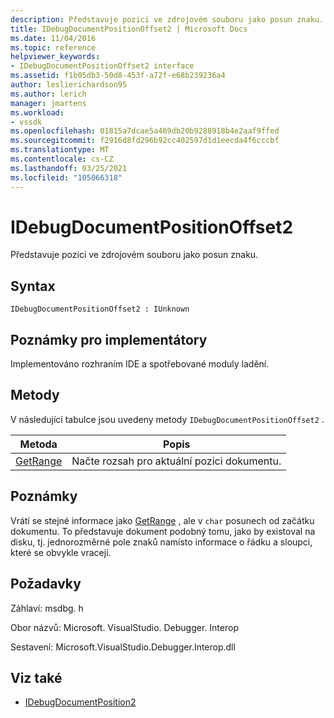 ```yaml
---
description: Představuje pozici ve zdrojovém souboru jako posun znaku.
title: IDebugDocumentPositionOffset2 | Microsoft Docs
ms.date: 11/04/2016
ms.topic: reference
helpviewer_keywords:
- IDebugDocumentPositionOffset2 interface
ms.assetid: f1b05db3-50d8-453f-a72f-e68b239236a4
author: leslierichardson95
ms.author: lerich
manager: jmartens
ms.workload:
- vssdk
ms.openlocfilehash: 01815a7dcae5a469db20b9288918b4e2aaf9ffed
ms.sourcegitcommit: f2916d8fd296b92cc402597d1d1eecda4f6cccbf
ms.translationtype: MT
ms.contentlocale: cs-CZ
ms.lasthandoff: 03/25/2021
ms.locfileid: "105066318"
---
```

# <a name="idebugdocumentpositionoffset2"></a>IDebugDocumentPositionOffset2
Představuje pozici ve zdrojovém souboru jako posun znaku.

## <a name="syntax"></a>Syntax

```
IDebugDocumentPositionOffset2 : IUnknown
```

## <a name="notes-for-implementers"></a>Poznámky pro implementátory
 Implementováno rozhraním IDE a spotřebované moduly ladění.

## <a name="methods"></a>Metody
 V následující tabulce jsou uvedeny metody `IDebugDocumentPositionOffset2` .

|Metoda|Popis|
|------------|-----------------|
|[GetRange](../../../extensibility/debugger/reference/idebugdocumentpositionoffset2-getrange.md)|Načte rozsah pro aktuální pozici dokumentu.|

## <a name="remarks"></a>Poznámky
 Vrátí se stejné informace jako [GetRange](../../../extensibility/debugger/reference/idebugdocumentposition2-getrange.md) , ale v `char` posunech od začátku dokumentu. To představuje dokument podobný tomu, jako by existoval na disku, tj. jednorozměrné pole znaků namísto informace o řádku a sloupci, které se obvykle vracejí.

## <a name="requirements"></a>Požadavky
 Záhlaví: msdbg. h

 Obor názvů: Microsoft. VisualStudio. Debugger. Interop

 Sestavení: Microsoft.VisualStudio.Debugger.Interop.dll

## <a name="see-also"></a>Viz také
- [IDebugDocumentPosition2](../../../extensibility/debugger/reference/idebugdocumentposition2.md)

